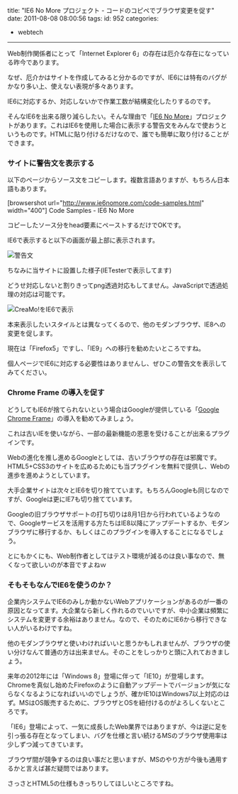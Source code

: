 title: "IE6 No More プロジェクト - コードのコピペでブラウザ変更を促す"
date: 2011-08-08 08:00:56
tags:
id: 952
categories:
  - webtech
---

Web制作関係者にとって「Internet Explorer 6」の存在は厄介な存在になっている昨今であります。

なぜ、厄介かはサイトを作成してみると分かるのですが、IE6には特有のバグがかなり多い上、使えない表現が多々あります。

IE6に対応するか、対応しないかで作業工数が結構変化したりするのです。

そんなIE6を出来る限り減らしたい。そんな理由で「[IE6 No More](http://www.ie6nomore.com/)」プロジェクトがあります。これはIE6を使用した場合に表示する警告文をみんなで使おうというものです。HTMLに貼り付けるだけなので、誰でも簡単に取り付けることができます。<!--more-->

### サイトに警告文を表示する

以下のページからソース文をコピーします。複数言語ありますが、もちろん日本語もあります。

[browsershot url="http://www.ie6nomore.com/code-samples.html" width="400"] Code Samples - IE6 No More

コピーしたソース分をhead要素にペーストするだけでOKです。

IE6で表示すると以下の画面が最上部に表示されます。

![警告文](http://creamo.jp/wp/wp-content/uploads/2011/08/warning-ss.png "警告文")

ちなみに当サイトに設置した様子(IETesterで表示してます)

どうせ対応しないと割りきってpng透過対応もしてません。JavaScriptで透過処理の対応は可能です。

![CreaMo!をIE6で表示](http://creamo.jp/wp/wp-content/uploads/2011/08/creamo-ie6.png "CreaMo!をIE6で表示した様子")

本来表示したいスタイルとは異なってくるので、他のモダンブラウザ、IE8への変更を促します。

現在は「Firefox5」ですし、「IE9」への移行を勧めたいところですね。

個人ページでIE6に対応する必要性はありませんし、ぜひこの警告文を表示してみてください。

### Chrome Frame の導入を促す

どうしてもIE6が捨てられないという場合はGoogleが提供している「[Google Chrome Frame](http://www.google.com/chromeframe/ "Link to Google Chrome Frame")」の導入を勧めてみましょう。

これは古いIEを使いながら、一部の最新機能の恩恵を受けることが出来るプラグインです。

Webの進化を推し進めるGoogleとしては、古いブラウザの存在は邪魔です。HTML5+CSS3のサイトを広めるためにも当プラグインを無料で提供し、Webの進歩を進めようとしています。

大手企業サイトは次々とIE6を切り捨てています。もちろんGoogleも同じなのですが、Googleは更にIE7も切り捨てています。

Googleの旧ブラウザサポートの打ち切りは8月1日から行われているようなので、Googleサービスを活用する方たちはIE8以降にアップデートするか、モダンブラウザに移行するか、もしくはこのプラグインを導入することになるでしょう。

とにもかくにも、Web制作者としてはテスト環境が減るのは良い事なので、無くなって欲しいのが本音ですよねｗ

### そもそもなんでIE6を使うのか？

企業内システムでIE6のみしか動かないWebアプリケーションがあるのが一番の原因となってます。大企業なら新しく作れるのでいいですが、中小企業は頻繁にシステムを変更する余裕はありません。なので、そのためにIE6から移行できない人がいるわけですね。

他のモダンブラウザと使いわければいいと思うかもしれませんが、ブラウザの使い分けなんて普通の方は出来ません。そのことをしっかりと頭に入れておきましょう。

来年の2012年には「Windows 8」登場に伴って「IE10」が登場します。Chromeを真似し始めたFirefoxのように自動アップデートでバージョンが気にならなくなるようになればいいのでしょうが、確かIE10はWindows7以上対応のはず。MSはOS販売するために、ブラウザとOSを紐付けるのがよろしくないところです。

「IE6」登場によって、一気に成長したWeb業界ではありますが、今は逆に足を引っ張る存在となってしまい、バグを仕様と言い続けるMSのブラウザ使用率は少しずつ減ってきています。

ブラウザ間が競争するのは良い事だと思いますが、MSのやり方が今後も通用するかと言えば甚だ疑問ではあります。

さっさとHTML5の仕様もきっちりしてほしいところですね。